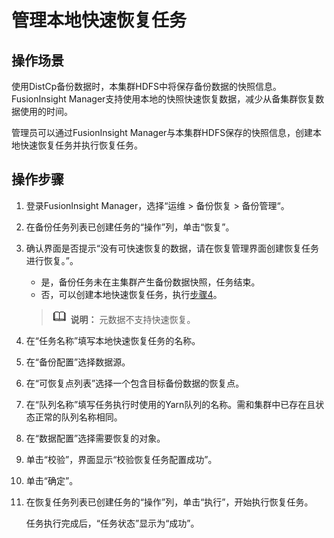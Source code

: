 # 管理本地快速恢复任务<a name="admin_guide_000229"></a>

## 操作场景<a name="sab67f11363644800a42a4a32dbea3968"></a>

使用DistCp备份数据时，本集群HDFS中将保存备份数据的快照信息。FusionInsight Manager支持使用本地的快照快速恢复数据，减少从备集群恢复数据使用的时间。

管理员可以通过FusionInsight Manager与本集群HDFS保存的快照信息，创建本地快速恢复任务并执行恢复任务。

## 操作步骤<a name="s2dccbf5a94694504a0b935eae55bb78a"></a>

1.  登录FusionInsight Manager，选择“运维  \>  备份恢复  \>  备份管理“。
2.  在备份任务列表已创建任务的“操作”列，单击“恢复”。
3.  确认界面是否提示“没有可快速恢复的数据，请在恢复管理界面创建恢复任务进行恢复。”。

    -   是，备份任务未在主集群产生备份数据快照，任务结束。
    -   否，可以创建本地快速恢复任务，执行[步骤4](#zh-cn_topic_0046736777_q_rec_set)。

    >![](public_sys-resources/icon-note.gif) **说明：** 
    >元数据不支持快速恢复。

4.  <a name="zh-cn_topic_0046736777_q_rec_set"></a>在“任务名称”填写本地快速恢复任务的名称。
5.  在“备份配置”选择数据源。
6.  在“可恢复点列表”选择一个包含目标备份数据的恢复点。
7.  在“队列名称”填写任务执行时使用的Yarn队列的名称。需和集群中已存在且状态正常的队列名称相同。
8.  在“数据配置”选择需要恢复的对象。
9.  单击“校验”，界面显示“校验恢复任务配置成功”。
10. 单击“确定”。
11. 在恢复任务列表已创建任务的“操作”列，单击“执行”，开始执行恢复任务。

    任务执行完成后，“任务状态”显示为“成功”。


